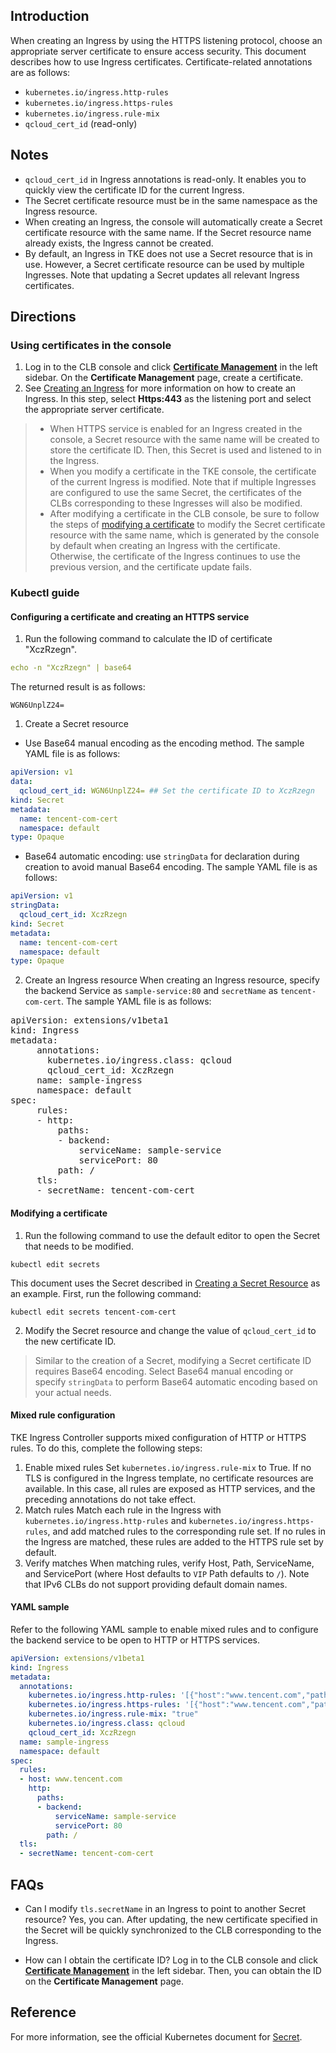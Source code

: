 ## Introduction
When creating an Ingress by using the HTTPS listening protocol, choose an appropriate server certificate to ensure access security. This document describes how to use Ingress certificates. Certificate-related annotations are as follows:

- `kubernetes.io/ingress.http-rules`
- `kubernetes.io/ingress.https-rules`
- `kubernetes.io/ingress.rule-mix`
- `qcloud_cert_id` (read-only)

## Notes

- `qcloud_cert_id` in Ingress annotations is read-only. It enables you to quickly view the certificate ID for the current Ingress.
- The Secret certificate resource must be in the same namespace as the Ingress resource.
- When creating an Ingress, the console will automatically create a Secret certificate resource with the same name. If the Secret resource name already exists, the Ingress cannot be created.
- By default, an Ingress in TKE does not use a Secret resource that is in use. However, a Secret certificate resource can be used by multiple Ingresses. Note that updating a Secret updates all relevant Ingress certificates. 

## Directions

### Using certificates in the console

1. Log in to the CLB console and click [**Certificate Management**](https://console.cloud.tencent.com/clb/cert) in the left sidebar. On the **Certificate Management** page, create a certificate.
2. See [Creating an Ingress](https://intl.cloud.tencent.com/document/product/457/30673) for more information on how to create an Ingress.
In this step, select **Https:443** as the listening port and select the appropriate server certificate.

>
> - When HTTPS service is enabled for an Ingress created in the console, a Secret resource with the same name will be created to store the certificate ID. Then, this Secret is used and listened to in the Ingress.
> - When you modify a certificate in the TKE console, the certificate of the current Ingress is modified. Note that if multiple Ingresses are configured to use the same Secret, the certificates of the CLBs corresponding to these Ingresses will also be modified.
> - After modifying a certificate in the CLB console, be sure to follow the steps of [modifying a certificate](#ModifySecret) to modify the Secret certificate resource with the same name, which is generated by the console by default when creating an Ingress with the certificate. Otherwise, the certificate of the Ingress continues to use the previous version, and the certificate update fails.


### Kubectl guide
<span id="CreatingSecret"></span>
#### Configuring a certificate and creating an HTTPS service

1. Run the following command to calculate the ID of certificate "XczRzegn".
```yaml
echo -n "XczRzegn" | base64
```
The returned result is as follows:
```
WGN6UnplZ24=
```
1. Create a Secret resource
 - Use Base64 manual encoding as the encoding method. The sample YAML file is as follows:
```yaml
apiVersion: v1
data:
  qcloud_cert_id: WGN6UnplZ24= ## Set the certificate ID to XczRzegn
kind: Secret
metadata:
  name: tencent-com-cert
  namespace: default
type: Opaque
```
 - Base64 automatic encoding: use `stringData` for declaration during creation to avoid manual Base64 encoding. The sample YAML file is as follows:
```yaml
apiVersion: v1
stringData:
  qcloud_cert_id: XczRzegn
kind: Secret
metadata:
  name: tencent-com-cert
  namespace: default
type: Opaque
```
2. Create an Ingress resource
When creating an Ingress resource, specify the backend Service as `sample-service:80` and `secretName` as `tencent-com-cert`. The sample YAML file is as follows:
<pre>
<span class="hljs-section">apiVersion: extensions/v1beta1</span>
<span class="hljs-section">kind: Ingress</span>
<span class="hljs-section">metadata:</span>
     annotations:
       kubernetes.io/ingress.class: qcloud
       qcloud_cert_id: XczRzegn
     name: sample-ingress
     namespace: default
<span class="hljs-section">spec:</span>
     rules:
     - http:
         paths:
         - backend:
             serviceName: sample-service
             servicePort: 80
         path: /
     tls:
     - secretName: tencent-com-cert
</pre>

<span id="ModifySecret"></span>
#### Modifying a certificate

1. Run the following command to use the default editor to open the Secret that needs to be modified.
```
kubectl edit secrets
```
This document uses the Secret described in [Creating a Secret Resource](#CreatingSecret) as an example. First, run the following command:
```
kubectl edit secrets tencent-com-cert
```
2. Modify the Secret resource and change the value of `qcloud_cert_id` to the new certificate ID.
> Similar to the creation of a Secret, modifying a Secret certificate ID requires Base64 encoding. Select Base64 manual encoding or specify `stringData` to perform Base64 automatic encoding based on your actual needs.


#### Mixed rule configuration

TKE Ingress Controller supports mixed configuration of HTTP or HTTPS rules. To do this, complete the following steps:
1. Enable mixed rules
Set `kubernetes.io/ingress.rule-mix` to True.
If no TLS is configured in the Ingress template, no certificate resources are available. In this case, all rules are exposed as HTTP services, and the preceding annotations do not take effect.
2. Match rules
Match each rule in the Ingress with `kubernetes.io/ingress.http-rules` and `kubernetes.io/ingress.https-rules`, and add matched rules to the corresponding rule set. If no rules in the Ingress are matched, these rules are added to the HTTPS rule set by default.
3. Verify matches
When matching rules, verify Host, Path, ServiceName, and ServicePort (where Host defaults to `VIP` Path defaults to `/`).
Note that IPv6 CLBs do not support providing default domain names.

#### YAML sample

Refer to the following YAML sample to enable mixed rules and to configure the backend service to be open to HTTP or HTTPS services.
```yaml
apiVersion: extensions/v1beta1
kind: Ingress
metadata:
  annotations:
    kubernetes.io/ingress.http-rules: '[{"host":"www.tencent.com","path":"/","backend":{"serviceName":"sample-service","servicePort":"80"}}]'
    kubernetes.io/ingress.https-rules: '[{"host":"www.tencent.com","path":"/","backend":{"serviceName":"sample-service","servicePort":"80"}}]'
    kubernetes.io/ingress.rule-mix: "true"
    kubernetes.io/ingress.class: qcloud
    qcloud_cert_id: XczRzegn
  name: sample-ingress
  namespace: default
spec:
  rules:
  - host: www.tencent.com
    http:
      paths:
      - backend:
          serviceName: sample-service
          servicePort: 80
        path: /
  tls:
  - secretName: tencent-com-cert
```

## FAQs
- Can I modify `tls.secretName` in an Ingress to point to another Secret resource?
Yes, you can. After updating, the new certificate specified in the Secret will be quickly synchronized to the CLB corresponding to the Ingress.

- How can I obtain the certificate ID?
Log in to the CLB console and click **[Certificate Management](https://console.cloud.tencent.com/clb/cert)** in the left sidebar. Then, you can obtain the ID on the **Certificate Management** page.

## Reference

For more information, see the official Kubernetes document for [Secret](https://kubernetes.io/zh/docs/concepts/configuration/secret/).



